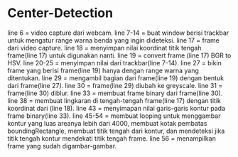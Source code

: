 # Center-Detection

line 6 = video capture dari webcam.
line 7-14 = buat window berisi trackbar untuk mengatur range warna benda yang ingin dideteksi.
line 17 = frame dari video capture.
line 18 = menyimpan nilai koordinat titik tengah frame(line 17) untuk digunakan nanti.
line 19 = convert frame (line 17) BGR to HSV.
line 20-25 = menyimpan nilai dari trackbar(line 7-14).
line 27 = bikin frame yang berisi frame(line 19) hanya dengan range warna yang ditentukan.
line 29 = mengambil bagian dari frame(line 19) dengan bentuk dari frame(line 27).
line 30 = frame(line 29) diubah ke greyscale.
line 31 = frame(line 30) diblur.
line 33 = membuat frame binary dari frame(line 30).
line 38 = membuat lingkaran di tengah-tengah frame(line 17) dengan titik koordinat dari (line 18).
line 43 = menyimapan nilai garis-garis kontur pada frame binary(line 33).
line 45-54 = membuat looping untuk menggambar kontur yang luas areanya lebih dari 4000, membuat kotak pembatas boundingRectangle, membuat titik tengah dari kontur, dan mendeteksi jika titik tengah kontur mendekati titik tengah frame.
line 56 = menampilkan frame yang sudah digambar-gambar.
